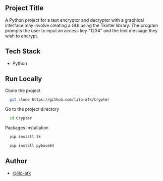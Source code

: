 
## Project Title

A Python project for a text encryptor and decryptor with a graphical interface may involve creating a GUI using the Tkinter library. The program prompts the user to input an access key "1234" and the text message they wish to encrypt.




## Tech Stack

* Python


## Run Locally

Clone the project

```bash
  git clone https://github.com/lilo-afk/Crypter
```

Go to the project directory

```bash
  cd Crypter
  ```

Packages Installation

```bash
  pip install tk 

  pip install pybase64

  ```
## Author

- [@lilo-afk](https://www.github.com/lilo-afk)

